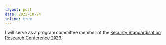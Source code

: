 ```yaml
---
layout: post
date: 2022-10-24
inline: true
---
```


I will serve as a program committee member of the <a href="https://ssresearch2023.github.io" target="_blank" rel="noopener">Security Standardisation Research Conference 2023</a>.